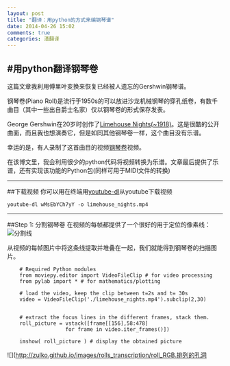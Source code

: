 ```yaml
---
layout: post
title: "翻译：用python的方式来编钢琴谱"
date: 2014-04-26 15:02
comments: true
categories: 渣翻译
---
```


#用python翻译钢琴卷
-------------------
这篇文章我利用傅里叶变换来恢复已经被人遗忘的Gershwin钢琴谱。

钢琴卷(Piano Roll)是流行于1950s的可以放进沙龙机械钢琴的穿孔纸卷，有数千曲目（其中一些出自爵士名家）仅以钢琴卷的形式保存发表。
<!--more-->
George Gershwin在20岁时创作了[Limehouse Nights(~1918)](https://www.youtube.com/watch?feature=player_embedded&v=VjkS-XHScXU视频)。这是很酷的公开曲面，而且我也想演奏它，但是如同其他钢琴卷一样，这个曲目没有乐谱。

幸运的是，有人录制了这首曲目的视频[钢琴卷](https://www.youtube.com/watch?feature=player_embedded&v=wMsEbYCyY)视频。

在该博文里，我会利用很少的python代码将视频转换为乐谱。文章最后提供了乐谱，还有实现该功能的Python包(同样可用于MIDI文件的转换)

--------------------------
##下载视频
你可以用在终端用[youtube-dl](http://zulko.github.io/blog/2014/02/12/transcribing-piano-rolls/)从youtube下载视频

	youtube-dl wMsEbYCh7yY -o limehouse_nights.mp4
	
---------------------------
##Step 1: 分割钢琴卷
在视频的每帧都提供了一个很好的用于定位的像素线：
![分割线](http://zulko.github.io/images/rolls_transcription/watched_line.jpeg)

从视频的每帧图片中将这条线提取并堆叠在一起，我们就能得到钢琴卷的扫描图片。

		# Required Python modules
		from moviepy.editor import VideoFileClip # for video processing
		from pylab import * # for mathematics/plotting

		# load the video, keep the clip between t=2s and t= 30s
		video = VideoFileClip('./limehouse_nights.mp4').subclip(2,30)


		# extract the focus lines in the different frames, stack them.
		roll_picture = vstack([frame[[156],58:478]
                       for frame in video.iter_frames()])

		imshow( roll_picture ) # display the obtained picture	
![](http://zulko.github.io/images/rolls_transcription/roll_RGB.排列的孔洞